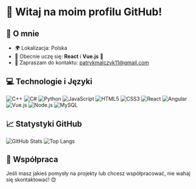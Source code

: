# 👋 Witaj na moim profilu GitHub!

## 🌟 O mnie



- 🌍 Lokalizacja: Polska
- 🌱 Obecnie uczę się: **React** i **Vue.js** 🚀
- 💬 Zapraszam do kontaktu: patrykmalczyk11@gmail.com

## 💻 Technologie i Języki


![C++](https://img.shields.io/badge/C++-00599C?style=for-the-badge&logo=cplusplus&logoColor=white)
![C#](https://img.shields.io/badge/C%23-239120?style=for-the-badge&logo=csharp&logoColor=white)
![Python](https://img.shields.io/badge/Python-3776AB?style=for-the-badge&logo=python&logoColor=white)
![JavaScript](https://img.shields.io/badge/JavaScript-F7DF1E?style=for-the-badge&logo=javascript&logoColor=black)
![HTML5](https://img.shields.io/badge/HTML5-E34F26?style=for-the-badge&logo=html5&logoColor=white)
![CSS3](https://img.shields.io/badge/CSS3-1572B6?style=for-the-badge&logo=css3&logoColor=white)
![React](https://img.shields.io/badge/React-61DAFB?style=for-the-badge&logo=react&logoColor=black)
![Angular](https://img.shields.io/badge/Angular-E23237?style=for-the-badge&logo=angular&logoColor=white)
![Vue.js](https://img.shields.io/badge/Vue.js-4FC08D?style=for-the-badge&logo=vue.js&logoColor=white)
![Node.js](https://img.shields.io/badge/Node.js-339933?style=for-the-badge&logo=node.js&logoColor=white)
![MySQL](https://img.shields.io/badge/MySQL-4479A1?style=for-the-badge&logo=mysql&logoColor=white)

## 📈 Statystyki GitHub

![GitHub Stats](https://github-readme-stats.vercel.app/api?username=D4rkxv&show_icons=true&theme=radical)
![Top Langs](https://github-readme-stats.vercel.app/api/top-langs/?username=D4rkxv&layout=compact&theme=radical)

## 🤝 Współpraca

Jeśli masz jakieś pomysły na projekty lub chcesz współpracować, nie wahaj się skontaktować! 😊
